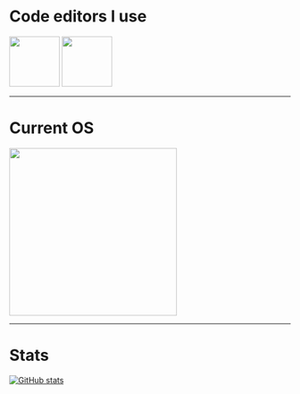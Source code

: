 # Code editors I use

 [<img src="https://raw.githubusercontent.com/neovim/neovim.github.io/master/logos/neovim-mark-flat.svg" width="90px" />][Neovim]
 [<img src="https://code.visualstudio.com/assets/images/code-stable.png" width="90px" />][VSCode]
 
[Neovim]: https://neovim.io/
[VSCode]: https://code.visualstudio.com/

---

# Current OS
 
 [<img src="https://fedoraproject.org/assets/images/fedora-silverblue-dark.png" width="300px" />][Silverblue]

 [Silverblue]: https://fedoraproject.org/atomic-desktops/silverblue/

---

# Stats

[![GitHub stats](https://github-readme-stats.vercel.app/api?username=callb4ck&count_private=true&show_icons=true&theme=dracula)](https://github.com/anuraghazra/github-readme-stats)
